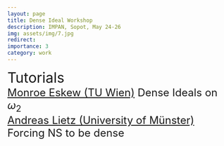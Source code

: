 ```yaml
---
layout: page
title: Dense Ideal Workshop
description: IMPAN, Sopot, May 24-26
img: assets/img/7.jpg
redirect: 
importance: 3
category: work
---
```


<font size="+3"> Tutorials</font> <br>
<font size="+2">
    <a href="http://www.logic.univie.ac.at/~eskewm25/">Monroe Eskew (TU Wien)</a> Dense Ideals on $\omega_2$<br>
<a href="https://www.uni-muenster.de/IVV5WS/WebHop/user/alietz/">Andreas Lietz (University of Münster)</a> Forcing NS to be dense</font><br><br>

